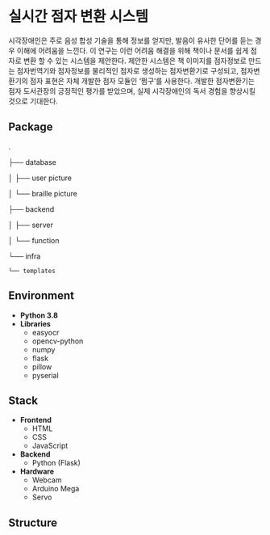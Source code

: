# 실시간 점자 변환 시스템
시각장애인은 주로 음성 합성 기술을 통해 정보를 얻지만, 발음이 유사한 단어를 듣는 경우 이해에 어려움을 느낀다. 이 연구는 이런 어려움 해결을 위해 책이나 문서를 쉽게 점자로 변환 할 수 있는 시스템을 제안한다. 제안한 시스템은 책 이미지를 점자정보로 만드는 점자번역기와 점자정보를 물리적인 점자로 생성하는 점자변환기로 구성되고, 점자변환기의 점자 표현은 자체 개발한 점자 모듈인 ‘쩜구’를 사용한다. 개발한 점자변환기는 점자 도서관장의 긍정적인 평가를 받았으며, 실제 시각장애인의 독서 경험을 향상시킬 것으로 기대한다.

## Package
.

├── database

│   ├── user picture

│   └── braille picture

├── backend

│   ├── server

│   └── function

└── infra

    └── templates
    
## Environment
- **Python 3.8**
- **Libraries**
    - easyocr
    - opencv-python
    - numpy
    - flask
    - pillow
    - pyserial
## Stack
- **Frontend**
    - HTML
    - CSS
    - JavaScript
- **Backend**
    - Python (Flask)
- **Hardware**
    - Webcam
    - Arduino Mega
    - Servo
## Structure
